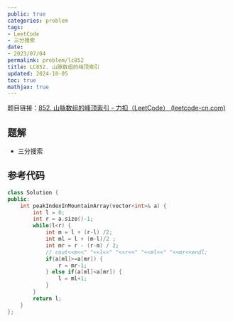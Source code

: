 ```yaml
---
public: true
categories: problem
tags:
- LeetCode
- 三分搜索
date:
- 2023/07/04
permalink: problem/lc852
title: LC852. 山脉数组的峰顶索引
updated: 2024-10-05
toc: true
mathjax: true
---
```


题目链接：[852. 山脉数组的峰顶索引 - 力扣（LeetCode） (leetcode-cn.com)](https://leetcode-cn.com/problems/peak-index-in-a-mountain-array/)

<!--more-->

## 题解

  + 三分搜索

## 参考代码

```cpp
class Solution {
public:
    int peakIndexInMountainArray(vector<int>& a) {
        int l = 0;
        int r = a.size()-1;
        while(l<r) {
            int m = l + (r-l) /2;
            int ml = l + (m-l)/2 ;
            int mr = r - (r-m) / 2;
            // cout<<m<<" "<<l<<" "<<r<<" "<<ml<<" "<<mr<<endl;
            if(a[ml]>=a[mr]) {
                r = mr-1;
            } else if(a[ml]<a[mr]) {
                l = ml+1;
            }
        }
        return l;
    }
};
```


